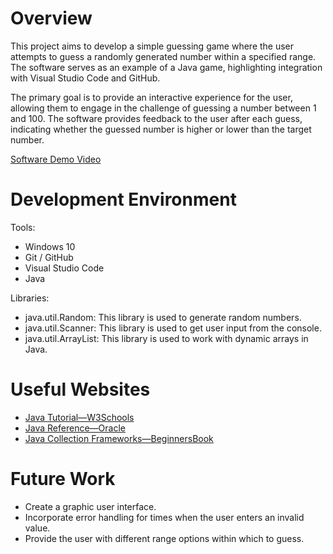 # Overview

This project aims to develop a simple guessing game where the user attempts to guess a randomly generated number within a specified range. The software serves as an example of a Java game, highlighting integration with Visual Studio Code and GitHub.

The primary goal is to provide an interactive experience for the user, allowing them to engage in the challenge of guessing a number between 1 and 100. The software provides feedback to the user after each guess, indicating whether the guessed number is higher or lower than the target number. 

[Software Demo Video]()

# Development Environment

Tools:
- Windows 10
- Git / GitHub
- Visual Studio Code
- Java

Libraries:
- java.util.Random: This library is used to generate random numbers. 
- java.util.Scanner: This library is used to get user input from the console.
- java.util.ArrayList: This library is used to work with dynamic arrays in Java. 

# Useful Websites

- [Java Tutorial—W3Schools](https://www.w3schools.com/java/default.asp)
- [Java Reference—Oracle](https://docs.oracle.com/en/java/javase/index.html)
- [Java Collection Frameworks—BeginnersBook](https://beginnersbook.com/java-collections-tutorials/)


# Future Work

- Create a graphic user interface.
- Incorporate error handling for times when the user enters an invalid value.
- Provide the user with different range options within which to guess.